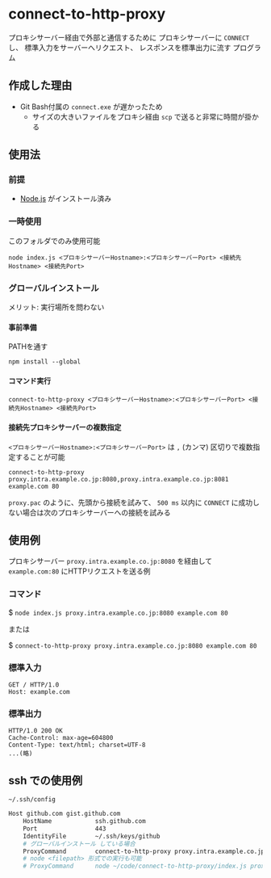 # connect-to-http-proxy
プロキシサーバー経由で外部と通信するために
プロキシサーバーに `CONNECT` し、
標準入力をサーバーへリクエスト、
レスポンスを標準出力に流す
プログラム

## 作成した理由
- Git Bash付属の `connect.exe` が遅かったため
    - サイズの大きいファイルをプロキシ経由 `scp` で送ると非常に時間が掛かる

## 使用法
### 前提
- [Node.js](https://nodejs.org/ja/download/) がインストール済み

### 一時使用
このフォルダでのみ使用可能

```
node index.js <プロキシサーバーHostname>:<プロキシサーバーPort> <接続先Hostname> <接続先Port>
```

### グローバルインストール
メリット: 実行場所を問わない

#### 事前準備
PATHを通す

```
npm install --global
```

#### コマンド実行
```
connect-to-http-proxy <プロキシサーバーHostname>:<プロキシサーバーPort> <接続先Hostname> <接続先Port>
```

#### 接続先プロキシサーバーの複数指定
`<プロキシサーバーHostname>:<プロキシサーバーPort>` は `,` (カンマ) 区切りで複数指定することが可能

```
connect-to-http-proxy proxy.intra.example.co.jp:8080,proxy.intra.example.co.jp:8081 example.com 80
```

`proxy.pac` のように、先頭から接続を試みて、 `500 ms` 以内に `CONNECT` に成功しない場合は次のプロキシサーバーへの接続を試みる

## 使用例
プロキシサーバー `proxy.intra.example.co.jp:8080` を経由して `example.com:80` にHTTPリクエストを送る例

### コマンド
$ `node index.js proxy.intra.example.co.jp:8080 example.com 80`

または

$ `connect-to-http-proxy proxy.intra.example.co.jp:8080 example.com 80`

### 標準入力
```http
GET / HTTP/1.0
Host: example.com

```

### 標準出力
```http
HTTP/1.0 200 OK
Cache-Control: max-age=604800
Content-Type: text/html; charset=UTF-8
...(略)
```

## ssh での使用例

`~/.ssh/config`

```sh
Host github.com gist.github.com
	HostName			ssh.github.com
	Port				443
	IdentityFile		~/.ssh/keys/github
	# グローバルインストール している場合
	ProxyCommand		connect-to-http-proxy proxy.intra.example.co.jp:8080 %h %p
	# node <filepath> 形式での実行も可能
	# ProxyCommand		node ~/code/connect-to-http-proxy/index.js proxy.intra.example.co.jp:8080 %h %p
```
